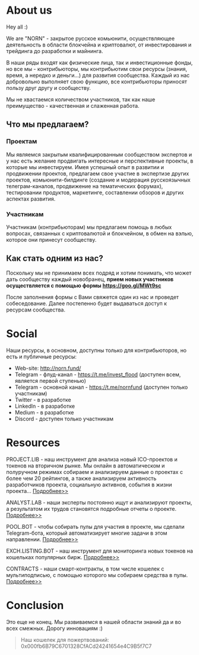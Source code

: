 # About us
Hey all :)

We are "NORN" - закрытое русское комьюнити, осуществляющее деятельность в области блокчейна и криптовалют, от инвестирования и трейдинга до разработки и майнинга.

В наши ряды входят как физические лица, так и инвестиционные фонды, но все мы - контрибьюторы, мы контрибьютим свои ресурсы (знания, время, а нередко и деньги...) для развития сообщества. Каждый из нас добровольно выполняет свою функцию, все контрибьюторы приносят пользу друг другу и сообществу.

Мы не хвастаемся количеством участников, так как наше преимущество - качественная и слаженная работа.

## Что мы предлагаем?
### Проектам
Мы являемся закрытым квалифицированным сообществом экспертов и у нас есть желание продвигать интересные и перспективные проекты, в которые мы инвестируем. Имея успешный опыт в развитии и продвижении проектов, предлагаем свое участие в экспертизе других проектов, комьюнити-билдинге (создание и модерация русскоязычных телеграм-каналов, продвижение на тематических форумах), тестировании продуктов, маркетинге, составлении обзоров и других аспектах развития. 

### Участникам
Участникам (контрибьюторам) мы предлагаем помощь в любых вопросах, связанных с криптовалютой и блокчейном, в обмен на вэлью, которое они принесут сообществу.

## Как стать одним из нас?
Поскольку мы не принимаем всех подряд и хотим понимать, что может дать сообществу каждый новобранец, **прием новых участников осуществляется с помощью формы https://goo.gl/MWt9sc**

После заполнения формы с Вами свяжется один из нас и проведет собеседование. Далее постепенно будет выдаваться доступ к ресурсам сообщества.

# Social
Наши ресурсы, в основном, доступны только для контрибьюторов, но есть и публичные ресурсы:

- Web-site: http://norn.fund/
- Telegram - флуд-канал - https://t.me/invest_flood (доступен всем, является первой ступенью)
- Telegram - основной канал - https://t.me/nornfund (доступен только участникам)
- Twitter - в разработке
- LinkedIn - в разработке
- Medium - в разработке
- Discord - доступен только участникам

# Resources
PROJECT.LIB - наш инструмент для анализа новый ICO-проектов и токенов на вторичном рынке. Мы онлайн в автоматическом и полуручном режимах собираем и анализируем данные о проектах с более чем 20 рейтингов, а также анализируем активность разработчиков проекта, социальную активнов, события в жизни проекта... [Подробнее>>](https://github.com/NORN-FUND/public/tree/master/PROJECT.LIB)

ANALYST.LAB - наши эксперты постоянно ищут и анализируют проекты, а результатом их трудов становятся подробные отчеты о проекте. [Подробнее>>](https://github.com/NORN-FUND/public/tree/master/ANALYST.LAB)

POOL.BOT - чтобы собирать пулы для участия в проекте, мы сделали Telegram-бота, который автоматизирует многие задачи в этом направлении. [Подробнее>>](https://github.com/NORN-FUND/public/tree/master/POOL.BOT)

EXCH.LISTING.BOT - наш инструмент для мониторинга новых токенов на кошельках популярных бирж. [Подробнее>>](https://github.com/NORN-FUND/public/tree/master/EXCH.LISTING.BOT)

CONTRACTS - наши смарт-контракты, в том числе кошелек с мультиподписью, с помощью которого мы собираем средства в пулы. [Подробнее>>](https://github.com/NORN-FUND/public/tree/master/CONTRACTS)

# Conclusion
Это еще не конец. Мы развиваемся в нашей области знаний да и во всех смежных. Дорогу инновациям :)

> Наш кошелек для пожертвований: 0x000fb6B79C6701328CfACd24241654e4C9B5f7C7
